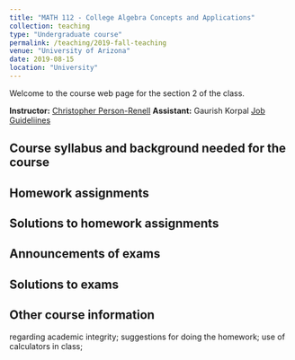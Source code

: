 ```yaml
---
title: "MATH 112 - College Algebra Concepts and Applications"
collection: teaching
type: "Undergraduate course"
permalink: /teaching/2019-fall-teaching
venue: "University of Arizona"
date: 2019-08-15
location: "University"
---
```

Welcome to the course web page for the section 2 of the class.

**Instructor:** [Christopher Person-Renell](https://www.math.arizona.edu/people/cpersonrennell)
**Assistant:** Gaurish Korpal [Job Guideliines](files/guidelinesfor112TAs.pdf)

Course syllabus and background needed for the course
------


Homework assignments
--------


Solutions to homework assignments
--------


Announcements of exams
--------


Solutions to exams
--------


Other course information
------
regarding academic integrity; suggestions for doing the homework; use of calculators in class;
